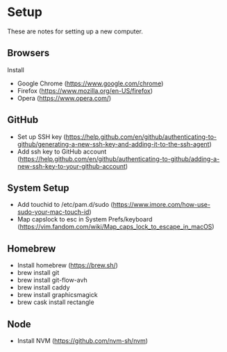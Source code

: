 # Setup
These are notes for setting up a new computer. 

## Browsers
Install
* Google Chrome (https://www.google.com/chrome)
* Firefox (https://www.mozilla.org/en-US/firefox)
* Opera (https://www.opera.com/)


## GitHub
* Set up SSH key (https://help.github.com/en/github/authenticating-to-github/generating-a-new-ssh-key-and-adding-it-to-the-ssh-agent)
* Add ssh key to GitHub account (https://help.github.com/en/github/authenticating-to-github/adding-a-new-ssh-key-to-your-github-account)


## System Setup
* Add touchid to /etc/pam.d/sudo (https://www.imore.com/how-use-sudo-your-mac-touch-id)
* Map capslock to esc in System Prefs/keyboard (https://vim.fandom.com/wiki/Map_caps_lock_to_escape_in_macOS)


## Homebrew
* Install homebrew (https://brew.sh/) 
* brew install git
* brew install git-flow-avh
* brew install caddy
* brew install graphicsmagick
* brew cask install rectangle

## Node
* Install NVM (https://github.com/nvm-sh/nvm)

